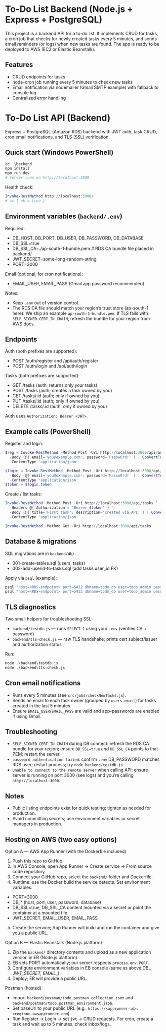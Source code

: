 # To-Do List Backend (Node.js + Express + PostgreSQL)

This project is a backend API for a to-do list. It implements CRUD for tasks, a cron job that checks for newly created tasks every 5 minutes, and sends email reminders (or logs) when new tasks are found. The app is ready to be deployed to AWS (EC2 or Elastic Beanstalk).

## Features
- CRUD endpoints for tasks
- node-cron job running every 5 minutes to check new tasks
- Email notification via nodemailer (Gmail SMTP example) with fallback to console log
- Centralized error handling
# To-Do List API (Backend)

Express + PostgreSQL (Amazon RDS) backend with JWT auth, task CRUD, cron email notifications, and TLS (SSL) verification.

## Quick start (Windows PowerShell)

```powershell
cd .\backend
npm install
npm run dev
# Server runs on http://localhost:3000
```

Health check:
```powershell
Invoke-RestMethod http://localhost:3000/
# => { ok = true }
```

## Environment variables (`backend/.env`)

Required:
- DB_HOST, DB_PORT, DB_USER, DB_PASSWORD, DB_DATABASE
- DB_SSL=true
- DB_SSL_CA=./ap-south-1-bundle.pem   # RDS CA bundle file placed in backend/
- JWT_SECRET=some-long-random-string
- PORT=3000

Email (optional, for cron notifications):
- EMAIL_USER, EMAIL_PASS (Gmail app password recommended)

Notes:
- Keep `.env` out of version control.
- The RDS CA file should match your region’s trust store (ap-south-1 here). We ship an example `ap-south-1-bundle.pem`. If TLS fails with `SELF_SIGNED_CERT_IN_CHAIN`, refresh the bundle for your region from AWS docs.

## Endpoints

Auth (both prefixes are supported):
- POST /auth/register and /api/auth/register
- POST /auth/login and /api/auth/login

Tasks (both prefixes are supported):
- GET    /tasks           (auth; returns only your tasks)
- POST   /tasks           (auth; creates a task owned by you)
- GET    /tasks/:id       (auth; only if owned by you)
- PUT    /tasks/:id       (auth; only if owned by you)
- DELETE /tasks/:id       (auth; only if owned by you)

Auth uses `Authorization: Bearer <JWT>`.

## Example calls (PowerShell)

Register and login:
```powershell
$reg = Invoke-RestMethod -Method Post -Uri http://localhost:3000/api/auth/register `
  -Body (@{ email='you@example.com'; password='Passw0rd!' } | ConvertTo-Json) `
  -ContentType 'application/json'

$login = Invoke-RestMethod -Method Post -Uri http://localhost:3000/api/auth/login `
  -Body (@{ email='you@example.com'; password='Passw0rd!' } | ConvertTo-Json) `
  -ContentType 'application/json'
$token = $login.token
```

Create / list tasks:
```powershell
Invoke-RestMethod -Method Post -Uri http://localhost:3000/api/tasks `
  -Headers @{ Authorization = "Bearer $token" } `
  -Body (@{ title='First task'; description='created via API' } | ConvertTo-Json) `
  -ContentType 'application/json'

Invoke-RestMethod -Method Get -Uri http://localhost:3000/api/tasks
```

## Database & migrations

SQL migrations are in `backend/db/`:
- 001-create-tables.sql (users, tasks)
- 002-add-userid-to-tasks.sql (add tasks.user_id FK)

Apply via `psql` (example):
```powershell
psql "host=<RDS-endpoint> port=5432 dbname=todo_db user=todo_admin password=<secret> sslmode=verify-full sslrootcert=./backend/ap-south-1-bundle.pem" -f .\backend\db\001-create-tables.sql
psql "host=<RDS-endpoint> port=5432 dbname=todo_db user=todo_admin password=<secret> sslmode=verify-full sslrootcert=./backend/ap-south-1-bundle.pem" -f .\backend\db\002-add-userid-to-tasks.sql
```

## TLS diagnostics

Two small helpers for troubleshooting SSL:
- `backend/testdb.js` — runs `SELECT 1` using your `.env` (verifies CA + password)
- `backend/tls-check.js` — raw TLS handshake; prints cert subject/issuer and authorization status

Run:
```powershell
node .\backend\testdb.js
node .\backend\tls-check.js
```

## Cron email notifications

- Runs every 5 minutes (see `src/jobs/checkNewTasks.js`).
- Sends an email to each task owner (grouped by `users.email`) for tasks created in the last 5 minutes.
- Ensure `EMAIL_USER`/`EMAIL_PASS` are valid and app-passwords are enabled if using Gmail.

## Troubleshooting

- `SELF_SIGNED_CERT_IN_CHAIN` during DB connect: refresh the RDS CA bundle for your region; ensure `DB_SSL=true` and `DB_SSL_CA` points to that PEM; restart the server.
- `password authentication failed`: confirm `.env` DB_PASSWORD matches RDS user; restart process; try `node backend/testdb.js`.
- `Unable to connect to the remote server` when calling API: ensure server is running on port 3000 (see logs) and you’re calling `http://localhost:3000`.

## Notes
- Public listing endpoints exist for quick testing; tighten as needed for production.
- Avoid committing secrets; use environment variables or secret managers in production.

## Hosting on AWS (two easy options)

Option A — AWS App Runner (with the Dockerfile included)
1. Push this repo to GitHub.
2. In AWS Console, open App Runner → Create service → From source code repository.
3. Connect your GitHub repo, select the `backend/` folder and Dockerfile.
4. Runtime: use the Docker build the service detects. Set environment variables:
  - PORT=3000
  - DB_* (host, port, user, password, database)
  - DB_SSL=true, DB_SSL_CA content mounted via a secret or point the container at a mounted file.
  - JWT_SECRET, EMAIL_USER, EMAIL_PASS
5. Create the service; App Runner will build and run the container and give you a public URL.

Option B — Elastic Beanstalk (Node.js platform)
1. Zip the `backend/` directory contents and upload as a new application version in EB (Node.js platform).
2. EB sets PORT automatically; our server respects `process.env.PORT`.
3. Configure environment variables in EB console (same as above DB_*, JWT_SECRET, EMAIL_*).
4. Deploy; EB will provide a public URL.

Postman (hosted)
- Import `backend/postman/todo.postman_collection.json` and `backend/postman/todo.postman_environment.json`.
- Set baseUrl to your public URL (e.g., `https://<apprunner-id>.<region>.awsapprunner.com`).
- Run Register → Login → set `jwt` → CRUD requests. For cron, create a task and wait up to 5 minutes; check inbox/logs.
